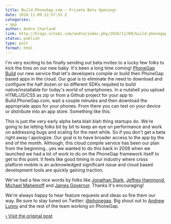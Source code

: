 ```yaml
---
title: Build.PhoneGap.com – Private Beta Opening!
date: 2010-11-09 22:57:53 Z
categories:
- app
author: Andre Charland
link: http://blogs.nitobi.com/andre/index.php/2010/11/09/build-phonegap-com-private-beta-opening/
status: publish
type: post
format: html
---
```


I'm very exciting to be finally sending out beta invites to a lucky few folks to kick the tires on our new baby. It's been a long time coming! [PhoneGap Build](http://build.phonegap.com) our new service that let's developers compile or build their PhoneGap based apps in the cloud. Our goal is to eliminate the need to download and configure the half dozen or so different SDKs requited to build native/installable for today's world of smartphones. In a nutshell you upload HTML/JS/CSS as zip or from a Github project for your app to Build.PhoneGap.com, wait a couple minutes and then download the appropriate apps for your phones. From there you can test on your device or distribute into an app store. Something like this:

This is just the very early alpha beta blah blah thing startups do. We're going to be letting folks bit by bit to keep an eye on performance and work on addressing bugs and scaling for the next while. So if you don't get a beta right away I apologize. Our goal is to have broader access to the app by the end of the month. Although, this cloud compile service has been our plan from the beginning…yes we wanted to do this back in 2008 when we launched we had a lot of work to do on the PhoneGap framework itself to get to this point. It feels like good timing in our industry where cross platform mobile is an acknowledged significant issue and cloud based development tools are quickly gaining traction.

We've had a few nice words by folks like [Jonathan Stark](http://twitter.com/jonathanstark), [Jeffrey Hammond](http://twitter.com/#!/jhammond), [Michael Mahemoff](http://twitter.com/#!/mahemoff) and [James Governor](http://twitter.com/monkchips). Thanks it's encouraging!

We're always happy to hear feature requests and ideas so fire them our way. Be sure to stay tuned on Twitter: [@phonegap](http://twitter.com/phonegap). Big shout out to [Andrew Lunny](http://blogs.nitobi.com/andrew) and the rest of the team working on PhoneGap.

[› Visit the original post](http://blogs.nitobi.com/andre/index.php/2010/11/09/build-phonegap-com-private-beta-opening/)
